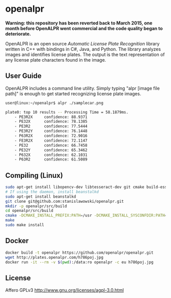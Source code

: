# openalpr

**Warning: this repository has been reverted back to March 2015, one month before OpenALPR went commercial and the code quality began to deteriorate.**

OpenALPR is an open source *Automatic License Plate Recognition* library written in C++ with bindings in C#, Java, and Python.  The library analyzes images and identifies license plates.  The output is the text representation of any license plate characters found in the image.

## User Guide

OpenALPR includes a command line utility.  Simply typing "alpr [image file path]" is enough to get started recognizing license plate images.

```sh
user@linux:~/openalpr$ alpr ./samplecar.png

plate0: top 10 results -- Processing Time = 58.1879ms.
    - PE3R2X     confidence: 88.9371
    - PE32X      confidence: 78.1385
    - PE3R2      confidence: 77.5444
    - PE3R2Y     confidence: 76.1448
    - P63R2X     confidence: 72.9016
    - FE3R2X     confidence: 72.1147
    - PE32       confidence: 66.7458
    - PE32Y      confidence: 65.3462
    - P632X      confidence: 62.1031
    - P63R2      confidence: 61.5089

```

## Compiling (Linux)

```sh
sudo apt-get install libopencv-dev libtesseract-dev git cmake build-essential libleptonica-dev liblog4cplus-dev libcurl3-dev
# If using the daemon, install beanstalkd
sudo apt-get install beanstalkd
git clone git@github.com:stanislawowski/openalpr.git
mkdir -p openalpr/src/build
cd openalpr/src/build
cmake -DCMAKE_INSTALL_PREFIX:PATH=/usr -DCMAKE_INSTALL_SYSCONFDIR:PATH=/etc ..
make
sudo make install
```

## Docker

```sh
docker build -t openalpr https://github.com/openalpr/openalpr.git
wget http://plates.openalpr.com/h786poj.jpg
docker run -it --rm -v $(pwd):/data:ro openalpr -c eu h786poj.jpg
```

## License

Affero GPLv3
http://www.gnu.org/licenses/agpl-3.0.html
